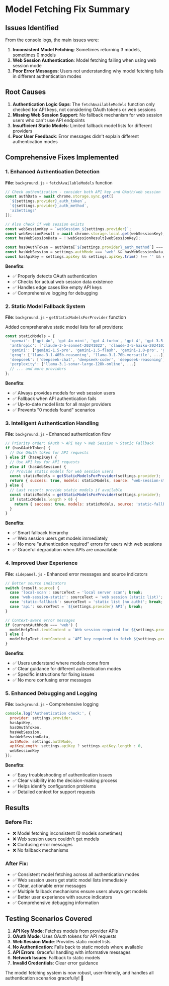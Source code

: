 # Model Fetching Fix Summary

## Issues Identified

From the console logs, the main issues were:
1. **Inconsistent Model Fetching**: Sometimes returning 3 models, sometimes 0 models
2. **Web Session Authentication**: Model fetching failing when using web session mode
3. **Poor Error Messages**: Users not understanding why model fetching fails in different authentication modes

## Root Causes

1. **Authentication Logic Gaps**: The `fetchAvailableModels` function only checked for API keys, not considering OAuth tokens or web sessions
2. **Missing Web Session Support**: No fallback mechanism for web session users who can't use API endpoints
3. **Insufficient Static Models**: Limited fallback model lists for different providers
4. **Poor User Feedback**: Error messages didn't explain different authentication modes

## Comprehensive Fixes Implemented

### 1. Enhanced Authentication Detection
**File**: `background.js` - `fetchAvailableModels` function

```javascript
// Check authentication - consider both API key and OAuth/web session
const authData = await chrome.storage.sync.get([
  `${settings.provider}_auth_token`, 
  `${settings.provider}_auth_method`,
  'aiSettings'
]);

// Also check if web session exists
const webSessionKey = `webSession_${settings.provider}`;
const webSessionResult = await chrome.storage.local.get(webSessionKey);
const hasWebSessionData = !!webSessionResult[webSessionKey];

const hasOAuthToken = authData[`${settings.provider}_auth_method`] === 'oauth' && authData[`${settings.provider}_auth_token`];
const hasWebSession = settings.authMode === 'web' && hasWebSessionData;
const hasApiKey = settings.apiKey && settings.apiKey.trim() !== '' && settings.apiKey !== 'local-no-key-required';
```

**Benefits**:
- ✅ Properly detects OAuth authentication
- ✅ Checks for actual web session data existence
- ✅ Handles edge cases like empty API keys
- ✅ Comprehensive logging for debugging

### 2. Static Model Fallback System
**File**: `background.js` - `getStaticModelsForProvider` function

Added comprehensive static model lists for all providers:

```javascript
const staticModels = {
  'openai': ['gpt-4o', 'gpt-4o-mini', 'gpt-4-turbo', 'gpt-4', 'gpt-3.5-turbo', 'gpt-3.5-turbo-16k'],
  'anthropic': ['claude-3-5-sonnet-20241022', 'claude-3-5-haiku-20241022', ...],
  'gemini': ['gemini-1.5-pro', 'gemini-1.5-flash', 'gemini-1.0-pro', 'gemini-pro-vision'],
  'groq': ['llama-3.1-405b-reasoning', 'llama-3.1-70b-versatile', ...],
  'deepseek': ['deepseek-chat', 'deepseek-coder', 'deepseek-reasoning'],
  'perplexity': ['llama-3.1-sonar-large-128k-online', ...]
  // ... and more providers
};
```

**Benefits**:
- ✅ Always provides models for web session users
- ✅ Fallback when API authentication fails
- ✅ Up-to-date model lists for all major providers
- ✅ Prevents "0 models found" scenarios

### 3. Intelligent Authentication Handling
**File**: `background.js` - Enhanced authentication flow

```javascript
// Priority order: OAuth > API Key > Web Session > Static Fallback
if (hasOAuthToken) {
  // Use OAuth token for API requests
} else if (hasApiKey) {
  // Use API key for API requests  
} else if (hasWebSession) {
  // Provide static models for web session users
  const staticModels = getStaticModelsForProvider(settings.provider);
  return { success: true, models: staticModels, source: 'web-session-static' };
} else {
  // Last resort: provide static models if available
  const staticModels = getStaticModelsForProvider(settings.provider);
  if (staticModels.length > 0) {
    return { success: true, models: staticModels, source: 'static-fallback' };
  }
}
```

**Benefits**:
- ✅ Smart fallback hierarchy 
- ✅ Web session users get models immediately
- ✅ No more "authentication required" errors for users with web sessions
- ✅ Graceful degradation when APIs are unavailable

### 4. Improved User Experience
**File**: `sidepanel.js` - Enhanced error messages and source indicators

```javascript
// Better source indicators
switch (result.source) {
  case 'local-scan': sourceText = 'local server scan'; break;
  case 'web-session-static': sourceText = 'web session (static list)'; break;
  case 'static-fallback': sourceText = 'static list (no auth)'; break;
  case 'api': sourceText = `${settings.provider} API`; break;
}

// Context-aware error messages
if (currentAuthMode === 'web') {
  modelHelpText.textContent = `Web session required for ${settings.provider}. Please capture web session or switch to API mode.`;
} else {
  modelHelpText.textContent = `API key required to fetch ${settings.provider} models. Please enter your API key.`;
}
```

**Benefits**:
- ✅ Users understand where models come from
- ✅ Clear guidance for different authentication modes
- ✅ Specific instructions for fixing issues
- ✅ No more confusing error messages

### 5. Enhanced Debugging and Logging
**File**: `background.js` - Comprehensive logging

```javascript
console.log('Authentication check:', {
  provider: settings.provider,
  hasApiKey,
  hasOAuthToken,
  hasWebSession,
  hasWebSessionData,
  authMode: settings.authMode,
  apiKeyLength: settings.apiKey ? settings.apiKey.length : 0,
  webSessionKey
});
```

**Benefits**:
- ✅ Easy troubleshooting of authentication issues
- ✅ Clear visibility into the decision-making process
- ✅ Helps identify configuration problems
- ✅ Detailed context for support requests

## Results

### Before Fix:
- ❌ Model fetching inconsistent (0 models sometimes)
- ❌ Web session users couldn't get models
- ❌ Confusing error messages
- ❌ No fallback mechanisms

### After Fix:
- ✅ Consistent model fetching across all authentication modes
- ✅ Web session users get static model lists immediately
- ✅ Clear, actionable error messages
- ✅ Multiple fallback mechanisms ensure users always get models
- ✅ Better user experience with source indicators
- ✅ Comprehensive debugging information

## Testing Scenarios Covered

1. **API Key Mode**: Fetches models from provider APIs
2. **OAuth Mode**: Uses OAuth tokens for API requests
3. **Web Session Mode**: Provides static model lists
4. **No Authentication**: Falls back to static models where available
5. **API Errors**: Graceful handling with informative messages
6. **Network Issues**: Fallback to static models
7. **Invalid Credentials**: Clear error guidance

The model fetching system is now robust, user-friendly, and handles all authentication scenarios gracefully! 🎉